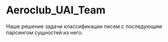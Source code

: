 # Aeroclub_UAI_Team
Наше решение задачи классификации писем с последующим парсингом сущностей из него.
